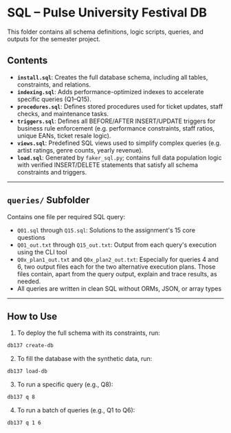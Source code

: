 # SQL – Pulse University Festival DB

This folder contains all schema definitions, logic scripts, queries, and outputs for the semester project.

## Contents

- **`install.sql`**: Creates the full database schema, including all tables, constraints, and relations.
- **`indexing.sql`**: Adds performance-optimized indexes to accelerate specific queries (Q1–Q15).
- **`procedures.sql`**: Defines stored procedures used for ticket updates, staff checks, and maintenance tasks.
- **`triggers.sql`**: Defines all BEFORE/AFTER INSERT/UPDATE triggers for business rule enforcement (e.g. performance constraints, staff ratios, unique EANs, ticket resale logic).
- **`views.sql`**: Predefined SQL views used to simplify complex queries (e.g. artist ratings, genre counts, yearly revenue).
- **`load.sql`**: Generated by `faker_sql.py`; contains full data population logic with verified INSERT/DELETE statements that satisfy all schema constraints and triggers.

---

## `queries/` Subfolder

Contains one file per required SQL query:

- `Q01.sql` through `Q15.sql`: Solutions to the assignment's 15 core questions
- `Q01_out.txt` through `Q15_out.txt`: Output from each query's execution using the CLI tool
- `Q0x_plan1_out.txt` and `Q0x_plan2_out.txt`: Especially for queries 4 and 6, two output files each for the two alternative execution plans. Those files contain, apart from the query output, explain and trace results, as needed.
- All queries are written in clean SQL without ORMs, JSON, or array types

---

## How to Use

1. To deploy the full schema with its constraints, run:

```bash
db137 create-db
```

2. To fill the database with the synthetic data, run:

```bash
db137 load-db
```

3. To run a specific query (e.g., Q8):

```bash
db137 q 8
```

4. To run a batch of queries (e.g., Q1 to Q6):

```bash
db137 q 1 6
```
